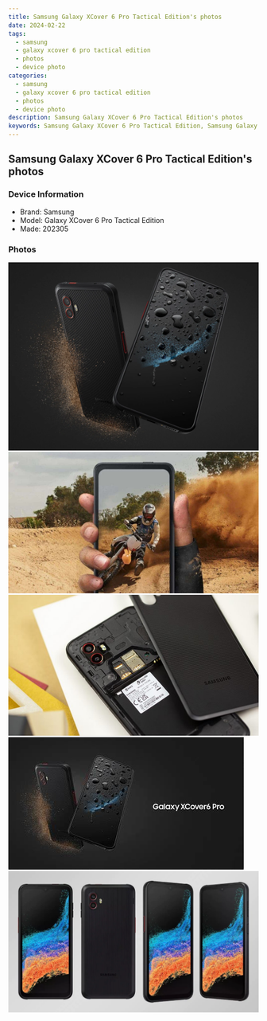 ```yaml
---
title: Samsung Galaxy XCover 6 Pro Tactical Edition's photos
date: 2024-02-22
tags: 
  - samsung
  - galaxy xcover 6 pro tactical edition
  - photos
  - device photo
categories: 
  - samsung
  - galaxy xcover 6 pro tactical edition
  - photos
  - device photo
description: Samsung Galaxy XCover 6 Pro Tactical Edition's photos
keywords: Samsung Galaxy XCover 6 Pro Tactical Edition, Samsung Galaxy XCover 6 Pro Tactical Edition photos, Samsung Galaxy XCover 6 Pro Tactical Edition device photo
---
```


## Samsung Galaxy XCover 6 Pro Tactical Edition's photos

### Device Information

- Brand: Samsung
- Model: Galaxy XCover 6 Pro Tactical Edition
- Made: 202305

### Photos

![/images/best-assets/devices/samsung/samsung-galaxy-xcover-6-pro-tactical-edition/1.jpg](/images/best-assets/devices/samsung/samsung-galaxy-xcover-6-pro-tactical-edition/1.jpg)
![/images/best-assets/devices/samsung/samsung-galaxy-xcover-6-pro-tactical-edition/2.jpg](/images/best-assets/devices/samsung/samsung-galaxy-xcover-6-pro-tactical-edition/2.jpg)
![/images/best-assets/devices/samsung/samsung-galaxy-xcover-6-pro-tactical-edition/3.jpg](/images/best-assets/devices/samsung/samsung-galaxy-xcover-6-pro-tactical-edition/3.jpg)
![/images/best-assets/devices/samsung/samsung-galaxy-xcover-6-pro-tactical-edition/4.jpg](/images/best-assets/devices/samsung/samsung-galaxy-xcover-6-pro-tactical-edition/4.jpg)
![/images/best-assets/devices/samsung/samsung-galaxy-xcover-6-pro-tactical-edition/5.jpg](/images/best-assets/devices/samsung/samsung-galaxy-xcover-6-pro-tactical-edition/5.jpg)
